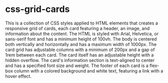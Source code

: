# css-grid-cards

This is a collection of CSS styles applied to HTML elements that creates a responsive grid of cards, each card featuring a header, an image, and information about the content. The HTML is styled with Arial, Helvetica, or sans-serif font and has a minimum height of 100vh. The body is centered both vertically and horizontally and has a maximum width of 1000px. The card grid has adjustable columns with a minimum of 200px and a gap of 1rem between each card. The card itself has an adjustable height with a hidden overflow. The card's information section is text-aligned to center and has a specified font size and weight. The footer of each card is a flex-box column with a colored background and white text, featuring a link with a hover effect.


